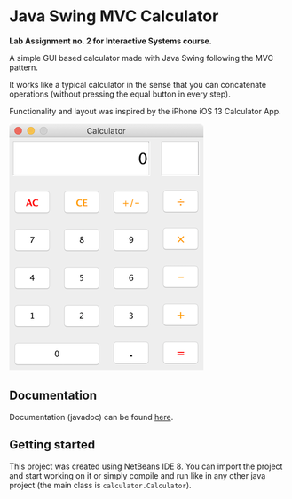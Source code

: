 # Java Swing MVC Calculator

**Lab Assignment no. 2 for Interactive Systems course.**

A simple GUI based calculator made with Java Swing following the MVC pattern.

It works like a typical calculator in the sense that you can concatenate operations (without pressing the equal button in every step).

Functionality and layout was inspired by the iPhone iOS 13 Calculator App.

![Image of the calculator running on MacOS](docs/images/CalculatorMacGUI.png)

## Documentation

Documentation (javadoc) can be found [here](https://andressalinas97.github.io/Java-Swing-MVC-Calculator/javadoc/).

## Getting started

This project was created using NetBeans IDE 8. You can import the project and start working on it or simply compile and run like in any other java project (the main class is `calculator.Calculator`).

